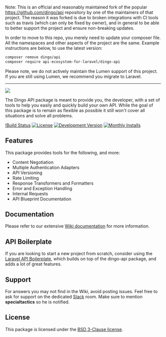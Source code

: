 Note: This is an official and reasonably maintained fork of the popular https://github.com/dingo/api repository by one of the maintainers of that project. The reason it was forked is due to broken integrations with CI tools such as travis (which can only be fixed by owner), and in general to be able to better support the project and ensure non-breaking updates.

In order to move to this repo, you merely need to update your composer file. All the namespaces and other aspects of the project are the same. Example instructions are below, to use the latest version:

```bash
composer remove dingo/api
composer require api-ecosystem-for-laravel/dingo-api
```

Please note, we do not actively maintain the Lumen support of this project. If you are still using Lumen, we recommend you migrate to Laravel.

---

![](https://cloud.githubusercontent.com/assets/829059/9216039/82be51cc-40f6-11e5-88f5-f0cbd07bcc39.png)

The Dingo API package is meant to provide you, the developer, with a set of tools to help you easily and quickly build your own API. While the goal of this package is to remain as flexible as possible it still won't cover all situations and solve all problems.

[!Build Status](https://github.com/api-ecosystem-for-laravel/dingo-api/actions/workflows/ci.yml/badge.svg?branch=master)
[![License](https://img.shields.io/packagist/l/api-ecosystem-for-laravel/dingo-api.svg?style=flat-square)](LICENSE)
[![Development Version](https://img.shields.io/packagist/vpre/api-ecosystem-for-laravel/dingo-api.svg?style=flat-square)](https://packagist.org/packages/api-ecosystem-for-laravel/dingo-api)
[![Monthly Installs](https://img.shields.io/packagist/dm/api-ecosystem-for-laravel/dingo-api.svg?style=flat-square)](https://packagist.org/packages/api-ecosystem-for-laravel/dingo-api)

## Features

This package provides tools for the following, and more:

- Content Negotiation
- Multiple Authentication Adapters
- API Versioning
- Rate Limiting
- Response Transformers and Formatters
- Error and Exception Handling
- Internal Requests
- API Blueprint Documentation

## Documentation

Please refer to our extensive [Wiki documentation](https://github.com/dingo/api/wiki) for more information.

## API Boilerplate

If you are looking to start a new project from scratch, consider using the [Laravel API Boilerplate](https://github.com/specialtactics/laravel-api-boilerplate), which builds on top of the dingo-api package, and adds a lot of great features.

## Support

For answers you may not find in the Wiki, avoid posting issues. Feel free to ask for support on the dedicated [Slack](https://larachat.slack.com/messages/api/) room. Make sure to mention **specialtactics** so he is notified.

## License

This package is licensed under the [BSD 3-Clause license](http://opensource.org/licenses/BSD-3-Clause).
